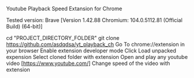 Youtube Playback Speed Extansion for Chrome

Tested version: Brave [Version 1.42.88  Chromium: 104.0.5112.81 (Official Build) (64-bit)]

cd "PROJECT_DIRECTORY_FOLDER"
git clone https://github.com/asdqdsa/yt_playback_ch
Go To chrome://extension in your browser
Enable extension developer mode
Click Load unpacked expension
Select cloned folder with extension
Open and play any youtube video [https://www.youtube.com/]
Change speed of the video with extension
